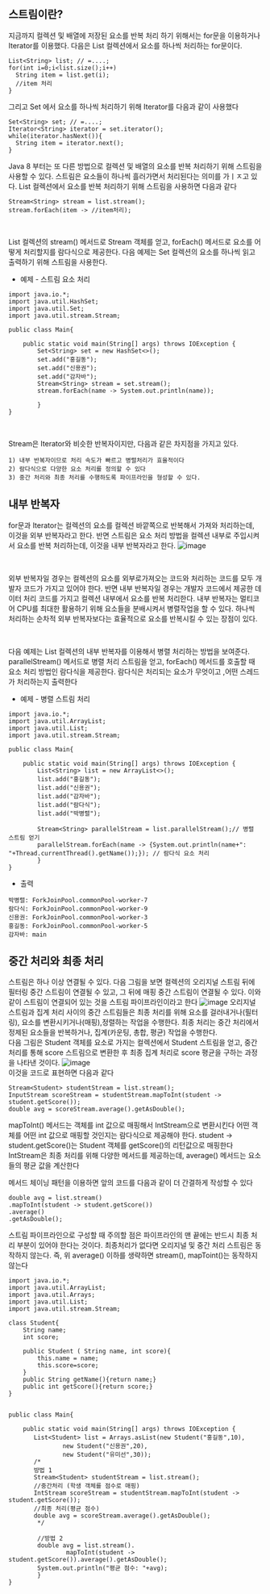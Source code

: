 ## 스트림이란?
지금까지 컬렉션 및 배열에 저장된 요소를 반복 처리 하기 위해서는 for문을 이용하거나 Iterator를 이용했다. 다음은 List 컬렉션에서 요소를 하나씩 처리하는 for문이다.

```
List<String> list; // =....;
for(int i=0;i<list.size();i++)
  String item = list.get(i);
  //item 처리
}
```
그리고 Set 에서 요소를 하나씩 처리하기 위해 Iterator를 다음과 같이 사용했다
```
Set<String> set; // =....;
Iterator<String> iterator = set.iterator();
while(iterator.hasNext()){
  String item = iterator.next();
} 
```

Java 8 부터는 또 다른 방법으로 컬렉션 및 배열의 요소를 반복 처리하기 위해 스트림을 사용할 수 있다. 스트림은 요소들이 하나씩 흘러가면서 처리된다는 의미를 가ㅣㅈ고 있다. List 컬렉션에서 요소를 반복 처리하기 위해 스트림을 사용하면 다음과 같다
```
Stream<String> stream = list.stream();
stream.forEach(item -> //item처리);
```

<br>

List 컬렉션의 stream() 메서드로 Stream 객체를 얻고, forEach() 메서드로 요소를 어떻게 처리할지를 람다식으로 제공한다. 다음 예제는 Set 컬렉션의 요소를 하나씩 읽고 출력하기 위해 스트림을 사용한다.

- 예제 - 스트림 요소 처리
```
import java.io.*;
import java.util.HashSet;
import java.util.Set;
import java.util.stream.Stream;

public class Main{

    public static void main(String[] args) throws IOException {
        Set<String> set = new HashSet<>();
        set.add("홍길동");
        set.add("신용권");
        set.add("감자바");
        Stream<String> stream = set.stream();
        stream.forEach(name -> System.out.println(name));

        }
}
```

<br>

Stream은 Iterator와 비슷한 반복자이지만, 다음과 같은 차지점을 가지고 있다.
```
1) 내부 반복자이므로 처리 속도가 빠르고 병렬처리가 효율적이다
2) 람다식으로 다양한 요소 처리를 정의할 수 있다
3) 중간 처리와 최종 처리를 수행하도록 파이프라인을 형성할 수 있다.
```


## 내부 반복자
for문과 Iterator는 컬렉션의 요소를 컬렉션 바깥쪽으로 반복해서 가져와 처리하는데, 이것을 외부 반복자라고 한다. 반면 스트림은 요소 처리 방법을 컬렉션 내부로 주입시켜서 요소를 반복 처리하는데, 이것을 내부 반복자라고 한다. 
![image](https://github.com/kdfasdf/TIL/assets/96770726/cac1aa77-8b8a-4f6b-9b7d-87294773ed34)

<br>

외부 반복자일 경우는 컬렉션의 요소를 외부로가져오는 코드와 처리하는 코드를 모두 개발자 코드가 가지고 있어야 한다. 반면 내부 반복자일 경우는 개발자 코드에서 제공한 데이터 처리 코드를 가지고 컬렉션 내부에서 요소를 반복 처리한다.
내부 반복자는 멀티코어 CPU를 최대한 활용하기 위해 요소들을 분배시켜서 병렬작업을 할 수 있다. 하나씩 처리하는 순차적 외부 반복자보다는 효율적으로 요소를 반복시킬 수 있는 장점이 있다.

<br>

다음 예제는 List 컬렉션의 내부 반복자를 이용해서 병렬 처리하는 방법을 보여준다. parallelStream() 메서드로 병렬 처리 스트림을 얻고, forEach() 메서드를 호출할 때 요소 처리 방법인 람다식을 제공한다. 람다식은 처리되는 요소가 무엇이고 ,어떤 스레드가 처리하는지 출력한다

- 예제 - 병렬 스트림 처리
```
import java.io.*;
import java.util.ArrayList;
import java.util.List;
import java.util.stream.Stream;

public class Main{

    public static void main(String[] args) throws IOException {
        List<String> list = new ArrayList<>();
        list.add("홍길동");
        list.add("신용권");
        list.add("감자바");
        list.add("람다식");
        list.add("박병렬");
        
        Stream<String> parallelStream = list.parallelStream();// 병렬 스트림 얻기
        parallelStream.forEach(name -> {System.out.println(name+": "+Thread.currentThread().getName());}); // 람다식 요소 처리
        }
}
```
- 출력
```
박병렬: ForkJoinPool.commonPool-worker-7
람다식: ForkJoinPool.commonPool-worker-9
신용권: ForkJoinPool.commonPool-worker-3
홍길동: ForkJoinPool.commonPool-worker-5
감자바: main
```

## 중간 처리와 최종 처리
스트림은 하나 이상 연결될 수 있다. 다음 그림을 보면 컬렉션의 오리지널 스트림 뒤에 필터링 중간 스트림이 연결될 수 있고, 그 뒤에 매핑 중간 스트림이 연결될 수 있다. 이와 같이 스트림이 연결되어 있는 것을 스트림 파이프라인이라고 한다
![image](https://github.com/kdfasdf/TIL/assets/96770726/96cf9f8a-85a5-464a-af6c-16b6b84e07b6)
오리지널 스트림과 집계 처리 사이의 중간 스트림들은 최종 처리를 위해 요소를 걸러내거나(필터링), 요소를 변환시키거나(매핑),정렬하는 작업을 수행한다. 최종 처리는 중간 처리에서 정제된 요소들을 반복하거나, 집계(카운팅, 총합, 평균) 작업을 수행한다.<br>
다음 그림은 Student 객체를 요소로 가지는 컬렉션에서 Student 스트림을 얻고, 중간 처리를 통해 score 스트림으로 변환한 후 최종 집계 처리로 score 평균을 구하는 과정을 나타낸 것이다.
![image](https://github.com/kdfasdf/TIL/assets/96770726/18be873e-2474-4356-8d27-81d616e2ef1a)
<br>
이것을 코드로 표현하면 다음과 같다
```
Stream<Student> studentStream = list.stream();
InputStream scoreStream = studentStream.mapToInt(student -> student.getScore());
double avg = scoreStream.average().getAsDouble();
```

mapToInt() 메서드는 객체를 int 값으로 매핑해서 IntStream으로 변환시킨다 어떤 객체를 어떤 int 값으로 매핑할 것인지는 람다식으로 제공해야 한다. student -> student.getScore()는 Student 객체를 getScore()의 리턴값으로 매핑한다
IntStream은 최종 처리를 위해 다양한 메서드를 제공하는데, average() 메서드는 요소들의 평균 값을 계산한다<br>

메서드 체이닝 패턴을 이용하면 앞의 코드를 다음과 같이 더 간결하게 작성할 수 있다
```
double avg = list.stream()
.mapToInt(student -> student.getScore())
.average()
.getAsDouble();
```

스트림 파이프라인으로 구성할 때 주의할 점은 파이프라인의 맨 끝에는 반드시 최종 처리 부분이 있어야 한다는 것이다. 최종처리가 없다면 오리지널 및 중간 처리 스트림은 동작하지 않는다. 즉, 위 average() 이하를 생략하면 stream(), mapToint()는 동작하지 않는다
```
import java.io.*;
import java.util.ArrayList;
import java.util.Arrays;
import java.util.List;
import java.util.stream.Stream;

class Student{
    String name;
    int score;

    public Student ( String name, int score){
        this.name = name;
        this.score=score;
    }
    public String getName(){return name;}
    public int getScore(){return score;}
}


public class Main{

    public static void main(String[] args) throws IOException {
       List<Student> list = Arrays.asList(new Student("홍길동",10),
               new Student("신용권",20),
               new Student("유미선",30));
       /*
       방법 1
       Stream<Student> studentStream = list.stream();
       //중간처리 (학생 객체를 점수로 매핑)
       IntStream scoreStream = studentStream.mapToInt(student -> student.getScore());
       //최종 처리(평균 점수)
       double avg = scoreStream.average().getAsDouble(); 
        */
        
        //방법 2
        double avg = list.stream().
                mapToInt(student -> student.getScore()).average().getAsDouble();
        System.out.println("평균 점수: "+avg);
        }
}
```

